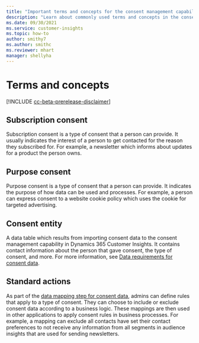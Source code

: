 ```yaml
---
title: "Important terms and concepts for the consent management capability"
description: "Learn about commonly used terms and concepts in the consent management capability of Customer Insights."
ms.date: 09/30/2021
ms.service: customer-insights
ms.topic: how-to
author: smithy7
ms.author: smithc
ms.reviewer: mhart
manager: shellyha
---
```


# Terms and concepts

[!INCLUDE [cc-beta-prerelease-disclaimer](includes/cc-beta-prerelease-disclaimer.md)]

## Subscription consent

Subscription consent is a type of consent that a person can provide. It usually indicates the interest of a person to get contacted for the reason they subscribed for. For example, a newsletter which informs about updates for a product the person owns.

## Purpose consent

Purpose consent is a type of consent that a person can provide. It indicates the purpose of how data can be used and processes. For example, a person can express consent to a website cookie policy which uses the cookie for targeted advertising. 

## Consent entity

A data table which results from importing consent data to the consent management capability in Dynamics 365 Customer Insights. It contains contact information about the person that gave consent, the type of consent, and more. For more information, see [Data requirements for consent data](import-consent-data.md#data-requirements-for-consent-data).

## Standard actions

As part of the [data mapping step for consent data](map-consent-data.md), admins can define rules that apply to a type of consent. They can choose to include or exclude consent data according to a business logic. These mappings are then used in other applications to apply consent rules in business processes. For example, a mapping can exclude all contacts have set their contact preferences to not receive any information from all segments in audience insights that are used for sending newsletters.


